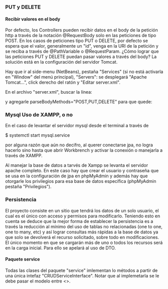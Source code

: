 ### PUT y DELETE
#### Recibir valores en el body

Por defecto, los Controllers pueden recibir datos en el body de la petición http
a través de la notación @RequestBody solo en las peticiones de tipo POST.
En los casos de peticiones tipo PUT o DELETE, por defecto se espera que el valor, 
generalmente un "id", venga en la URI de la petición y se reciba a través de 
@PathVariable o @RequestParam.
¿Cómo lograr que las peticiones PUT y DELETE puedan pasar valores a través del body?
La solución está en la configuración del servidor Tomcat.

Hay que ir al side-menu (NetBeans), pestaña "Services" (si no está activarla en 
"Window" del menú principal), "Servers": se desplegará "Apache Tomcat...",
click derecho del ratón y "Editar server.xml".

En el archivo "server.xml", buscar la línea:
<Connector 
    connectionTimeout="20000" 
    port="8080" 
    protocol="HTTP/1.1" 
    redirectPort="8443" 
/>

y agregarle parseBodyMethods="POST,PUT,DELETE" para que quede:

<Connector 
    connectionTimeout="20000" 
    port="8080" 
    protocol="HTTP/1.1" 
    redirectPort="8443" 
    parseBodyMethods="POST,PUT,PATCH,DELETE"
/>


### Mysql Uso de XAMPP, o no

En el caso de levantar el servidor mysql desde el terminal a través de

$ systemctl start mysql.service

por alguna razón que aún no decifro, al querer conectarse jpa, no logra hacerlo sino hasta
que abrir Workbrench y activar la conexión o manejarla a través de XAMPP.

Al manejar la base de datos a tarvés de Xampp se levanta el servidor apache completo. 
En este caso hay que crear el usuario y contraseña que se usa en la configuración de jpa 
en phpMyAdmin y además hay que otorgarle los privilegios para esa base de datos específica
(phpMyAdmin pestaña "Privilegios").


### Persistencia

El proyecto consiste en un sitio que tendrá los datos de un solo usuario, el cual
es el único con acceso y permisos para modificarlo.
Teniendo esto en cuenta se deduce que la mejor forma de establecer la persistencia
es a través la reducción al mínimo del uso de tablas no relacionadas 
(one to one, one to many, etc)
y así lograr consultas más rápidas a la base de datos ya que solo se devolverá 
el recurso solicitado, sobre todo en modificaciones.
El único momento en que se cargarán más de uno o todos los recursos será en la
carga inicial. Para ello se apelará al uso de DTO.

#### Paquete service

Todas las clases del paquete "service" imlementan lo métodos a partir de una
única intefaz "CRUDServiceInterface". Notar que al implemetarla se le debe
pasar el modelo entre <>.
